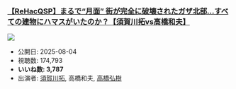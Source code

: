 ### [【ReHacQSP】まるで“月面” 街が完全に破壊されたガザ北部...すべての建物にハマスがいたのか？【須賀川拓vs高橋和夫】](https://www.youtube.com/watch?v=m4DOst3C5EQ)
[![](https://img.youtube.com/vi/m4DOst3C5EQ/sddefault.jpg)](https://www.youtube.com/watch?v=m4DOst3C5EQ)
-   公開日: 2025-08-04
-   視聴数: 174,793
-   **いいね数: 3,787**
-   出演者: [須賀川拓](/rehacq_fan/people/須賀川拓 "wikilink"), 高橋和夫, [高橋弘樹](/rehacq_fan/people/高橋弘樹 "wikilink")
